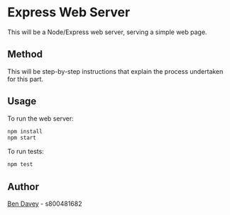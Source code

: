 # Express Web Server

This will be a Node/Express web server, serving a simple web page.

## Method

This will be step-by-step instructions that explain the process undertaken for this part.

## Usage

To run the web server:

```bash
npm install
npm start
```
To run tests:

```bash
npm test
```


## Author

[Ben Davey](mailto:s800481682@deakin.edu.au) - s800481682